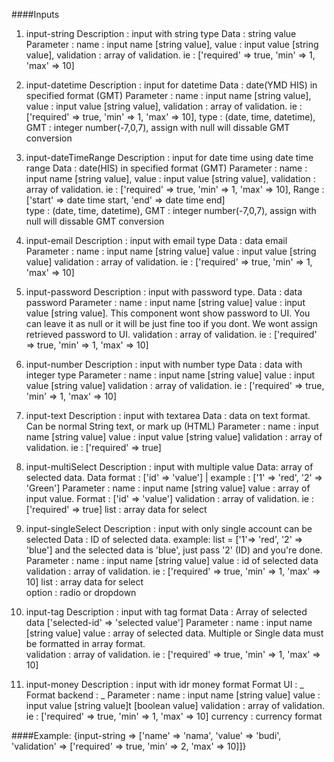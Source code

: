 ####Inputs

1. input-string
Description : input with string type 
Data : string value
Parameter : 
	name : input name [string value],
	value : input value [string value],
	validation : array of validation. ie : ['required' => true, 'min' => 1, 'max' => 10]

2. input-datetime
Description : input for datetime
Data : date(YMD HIS) in specified format (GMT)
Parameter : 
	name : input name [string value],
	value : input value [string value],
	validation : array of validation. ie : ['required' => true, 'min' => 1, 'max' => 10],
	type : (date, time, datetime),
	GMT : integer number(-7,0,7), assign with null will dissable GMT conversion

3. input-dateTimeRange
Description : input for date time using date time range
Data : date(HIS) in specified format (GMT)
Parameter : 
	name : input name [string value],
	value : input value [string value],
	validation : array of validation. ie : ['required' => true, 'min' => 1, 'max' => 10],
	Range : ['start' => date time start, 'end' => date time end]	
	type : (date, time, datetime),
	GMT : integer number(-7,0,7), assign with null will dissable GMT conversion

4. input-email
Description : input with email type 
Data : data email
Parameter : 
	name : input name [string value]
	value : input value [string value]
	validation : array of validation. ie : ['required' => true, 'min' => 1, 'max' => 10]

5. input-password
Description : input with password type.
Data : data password
Parameter : 
	name : input name [string value]
	value : input value [string value]. This component wont show password to UI. You can leave it as null or it will be just fine too if you dont. We wont assign retrieved password to UI.
	validation : array of validation. ie : ['required' => true, 'min' => 1, 'max' => 10]

6. input-number
Description : input with number type 
Data : data with integer type
Parameter : 
	name : input name [string value]
	value : input value [string value]
	validation : array of validation. ie : ['required' => true, 'min' => 1, 'max' => 10]

7. input-text
Description : input with textarea 
Data : data on text format. Can be normal String text, or mark up (HTML)
Parameter : 
	name : input name [string value]
	value : input value [string value]
	validation : array of validation. ie : ['required' => true]	

8. input-multiSelect
Description : input with multiple value
Data: array of selected data. Data format : ['id' => 'value'] | example : ['1' => 'red', '2' => 'Green']
Parameter : 
	name : input name [string value]
	value : array of input value. Format : ['id' => 'value']
	validation : array of validation. ie : ['required' => true]
	list : array data for select

9. input-singleSelect
Description : input with only single account can be selected
Data : ID of selected data. example: list = ['1'=> 'red', '2' => 'blue'] and the selected data is 'blue', just pass '2' (ID) and you're done.
Parameter : 
	name : input name [string value]
	value : id of selected data
	validation : array of validation. ie : ['required' => true, 'min' => 1, 'max' => 10]
	list : array data for select	
	option : radio or dropdown

10. input-tag
Description : input with tag format
Data : Array of selected data ['selected-id' => 'selected value']
Parameter : 
	name : input name [string value]
	value : array of selected data. Multiple or Single data must be formatted in array format.  	
	validation : array of validation. ie : ['required' => true, 'min' => 1, 'max' => 10]

11. input-money
Description : input with idr money format
Format UI : _
Format backend : _
Parameter : 
	name : input name [string value]
	value : input value [string value]t [boolean value]	
	validation : array of validation. ie : ['required' => true, 'min' => 1, 'max' => 10]
	currency : currency format


####Example: 
{input-string => ['name' => 'nama', 'value' => 'budi', 'validation' => ['required' => true, 'min' => 2, 'max' => 10]]}
